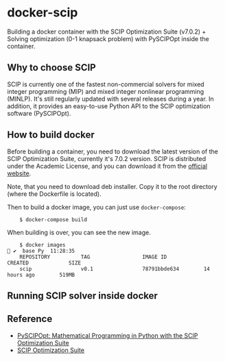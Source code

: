 # docker-scip

Building a docker container with the SCIP Optimization Suite (v7.0.2) + Solving optimization
(0-1 knapsack problem) with PySCIPOpt inside the container.

## Why to choose SCIP

SCIP is currently one of the fastest non-commercial solvers for mixed integer programming (MIP) and
mixed integer nonlinear programming (MINLP). It's still regularly updated with several releases during a year. 
In addition, it provides an easy-to-use Python API to the SCIP optimization software (PySCIPOpt). 

## How to build docker

Before building a container, you need to download the latest version of the SCIP Optimization Suite, currently 
it's 7.0.2 version. SCIP is distributed under the Academic License, and you can download it from the [official website](https://www.scipopt.org/index.php#download).

Note, that you need to download deb installer. Copy it to the root directory (where the Dockerfile is located).

Then to build a docker image, you can just use `docker-compose`:

```shell
    $ docker-compose build
```

When building is over, you can see the new image.

```shell
    $ docker images                                                                                                                                                                  ✔  base Py  11:28:35 
    REPOSITORY          TAG                 IMAGE ID            CREATED             SIZE
    scip                v0.1                78791bbde634        14 hours ago        519MB
```

## Running SCIP solver inside docker

## Reference

* [PySCIPOpt: Mathematical Programming in Python with the SCIP Optimization Suite](https://github.com/scipopt/PySCIPOpt)
* [SCIP Optimization Suite](https://www.scipopt.org/)

